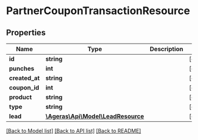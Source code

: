 # PartnerCouponTransactionResource

## Properties
Name | Type | Description | Notes
------------ | ------------- | ------------- | -------------
**id** | **string** |  | [optional] 
**punches** | **int** |  | [optional] 
**created_at** | **string** |  | [optional] 
**coupon_id** | **int** |  | [optional] 
**product** | **string** |  | [optional] 
**type** | **string** |  | [optional] 
**lead** | [**\Ageras\Api\Model\LeadResource**](LeadResource.md) |  | [optional] 

[[Back to Model list]](../README.md#documentation-for-models) [[Back to API list]](../README.md#documentation-for-api-endpoints) [[Back to README]](../README.md)


